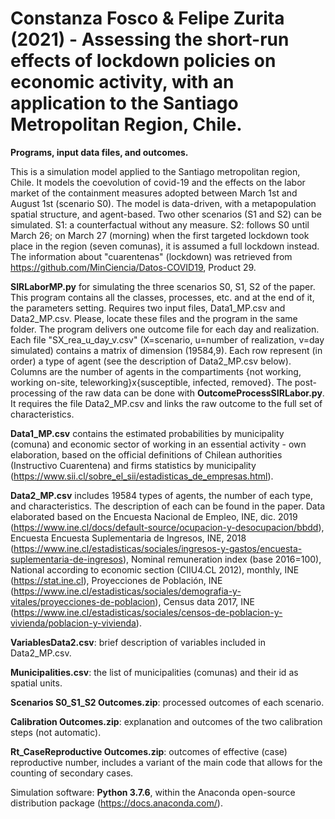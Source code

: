 # Constanza Fosco &amp; Felipe Zurita (2021) - Assessing the short-run effects of lockdown policies on economic activity, with an application to the Santiago Metropolitan Region, Chile.

**Programs, input data files, and outcomes.**

This is a simulation model applied to the Santiago metropolitan region, Chile. It models the coevolution of covid-19 and the effects on the labor market of the containment measures adopted between March 1st and August 1st (scenario S0). The model is data-driven, with a metapopulation spatial structure, and agent-based.
Two other scenarios (S1 and S2) can be simulated. S1: a counterfactual without any measure. S2: follows S0 until March 26; on March 27 (morning) when the first targeted lockdown took place in the region (seven comunas), it is assumed a full lockdown instead.
The information about "cuarentenas" (lockdown) was retrieved from https://github.com/MinCiencia/Datos-COVID19, Product 29.

**SIRLaborMP.py** for simulating the three scenarios S0, S1, S2 of the paper.
This program contains all the classes, processes, etc. and at the end of it, the parameters setting.
Requires two input files, Data1_MP.csv and Data2_MP.csv. Please, locate these files and the program in the same folder.
The program delivers one outcome file for each day and realization. Each file "SX_rea_u_day_v.csv" (X=scenario, u=number of realization, v=day simulated)
contains a matrix of dimension (19584,9). Each row represent (in order) a type of agent (see the description of Data2_MP.csv below). Columns are the number
of agents in the compartiments {not working, working on-site, teleworking}x{susceptible, infected, removed}.
The post-processing of the raw data can be done with **OutcomeProcessSIRLabor.py**. It requires the file Data2_MP.csv and links the raw outcome to the full set
of characteristics.

**Data1_MP.csv** contains the estimated probabilities by municipality (comuna) and economic sector of working in an essential activity - own elaboration, based on the official definitions of Chilean authorities (Instructivo Cuarentena) and firms statistics by municipality (https://www.sii.cl/sobre_el_sii/estadisticas_de_empresas.html).

**Data2_MP.csv** includes 19584 types of agents, the number of each type, and characteristics. The description of each can be found in the paper. Data elaborated based on the Encuesta Nacional de Empleo, INE, dic. 2019 (https://www.ine.cl/docs/default-source/ocupacion-y-desocupacion/bbdd), Encuesta Encuesta Suplementaria de Ingresos, INE, 2018 (https://www.ine.cl/estadisticas/sociales/ingresos-y-gastos/encuesta-suplementaria-de-ingresos), Nominal remuneration index (base 2016=100), National according to economic section (CIIU4.CL 2012), monthly, INE (https://stat.ine.cl), Proyecciones de Población, INE (https://www.ine.cl/estadisticas/sociales/demografia-y-vitales/proyecciones-de-poblacion), Census data 2017, INE (https://www.ine.cl/estadisticas/sociales/censos-de-poblacion-y-vivienda/poblacion-y-vivienda).

**VariablesData2.csv**: brief description of variables included in Data2_MP.csv.

**Municipalities.csv**: the list of municipalities (comunas) and their id as spatial units.

**Scenarios S0_S1_S2 Outcomes.zip**: processed outcomes of each scenario. 

**Calibration Outcomes.zip**: explanation and outcomes of the two calibration steps (not automatic).

**Rt_CaseReproductive Outcomes.zip**: outcomes of effective (case) reproductive number, includes a variant of the main code that allows for the counting of secondary cases.

Simulation software: **Python 3.7.6**, within the Anaconda open-source distribution package (https://docs.anaconda.com/). 
